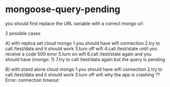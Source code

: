 # mongoose-query-pending

you should first replace the URL variable with a correct mongo url

2 possible cases

A) with replica set cloud mongo
1.you should have wifi connection
2.try to call /test/data and it should work
3.turn off wifi
4.call /test/state until you receive a code 500 error
5.turn on wifi
6.call /test/state again and you should have {mongo: 1}
7.try to call /test/data again but the query is pending

B) with stand alone cloud mongo
1.you should have wifi connection
2.try to call /test/data and it should work
3.turn off wifi
why the app is crashing ?? Error: connection timeout
